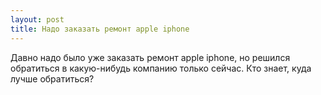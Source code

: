 ```yaml
---
layout: post 
title: Надо заказать ремонт apple iphone 
--- 
```

Давно надо было уже заказать ремонт apple iphone, но решился обратиться в какую-нибудь компанию только сейчас. Кто знает, куда лучше обратиться?